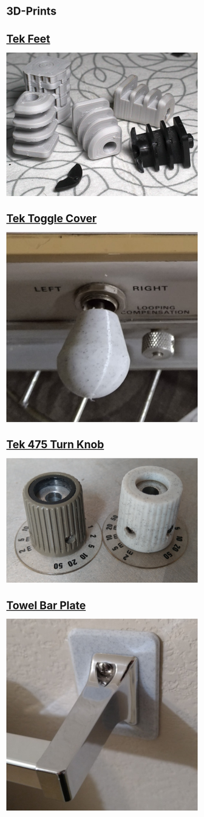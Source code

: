 # 3D-Prints

# [Tek Feet](Tek-Feet/readme.md)
![Photo](/Tek-Feet/tek-feet.jpg)

# [Tek Toggle Cover](Tek-Toggle-Cover/readme.md)

![Photo](/Tek-Toggle-Cover/final-result.jpg)

# [Tek 475 Turn Knob](Tek475-Knob/readme.md)

![Photo](/Tek475-Knob/tek475_knob_final.jpg)

# [Towel Bar Plate](Towel-Bar-Plate/readme.md)

![Photo](/Towel-Bar-Plate/after.jpg)
